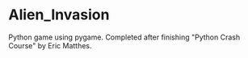 # Alien_Invasion
Python game using pygame.  Completed after finishing "Python Crash Course" by Eric Matthes.
